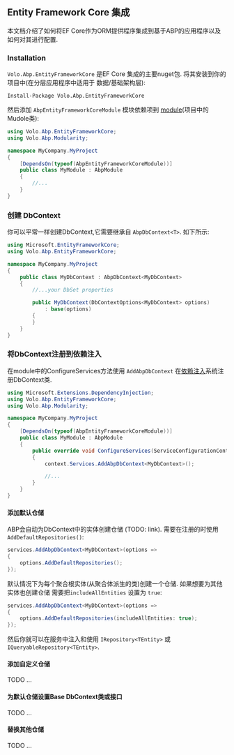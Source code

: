 ## Entity Framework Core 集成

本文档介绍了如何将EF Core作为ORM提供程序集成到基于ABP的应用程序以及如何对其进行配置.

### Installation

`Volo.Abp.EntityFrameworkCore` 是EF Core 集成的主要nuget包. 将其安装到你的项目中(在分层应用程序中适用于 数据/基础架构层):

```
Install-Package Volo.Abp.EntityFrameworkCore
```

然后添加 `AbpEntityFrameworkCoreModule` 模块依赖项到 [module](Module-Development-Basics.cn.md)(项目中的Mudole类):

````C#
using Volo.Abp.EntityFrameworkCore;
using Volo.Abp.Modularity;

namespace MyCompany.MyProject
{
    [DependsOn(typeof(AbpEntityFrameworkCoreModule))]
    public class MyModule : AbpModule
    {
        //...
    }
}
````

### 创建 DbContext

你可以平常一样创建DbContext,它需要继承自 `AbpDbContext<T>`. 如下所示:

````C#
using Microsoft.EntityFrameworkCore;
using Volo.Abp.EntityFrameworkCore;

namespace MyCompany.MyProject
{
    public class MyDbContext : AbpDbContext<MyDbContext>
    {
        //...your DbSet properties

        public MyDbContext(DbContextOptions<MyDbContext> options)
            : base(options)
        {
        }
    }
}
````

### 将DbContext注册到依赖注入

在module中的ConfigureServices方法使用 `AddAbpDbContext` 在[依赖注入](Dependency-Injection.cn.md)系统注册DbContext类.

````C#
using Microsoft.Extensions.DependencyInjection;
using Volo.Abp.EntityFrameworkCore;
using Volo.Abp.Modularity;

namespace MyCompany.MyProject
{
    [DependsOn(typeof(AbpEntityFrameworkCoreModule))]
    public class MyModule : AbpModule
    {
        public override void ConfigureServices(ServiceConfigurationContext context)
        {
            context.Services.AddAbpDbContext<MyDbContext>();

            //...
        }
    }
}
````

#### 添加默认仓储

ABP会自动为DbContext中的实体创建仓储 (TODO: link). 需要在注册的时使用`AddDefaultRepositories()`:

````C#
services.AddAbpDbContext<MyDbContext>(options =>
{
    options.AddDefaultRepositories();
});
````

默认情况下为每个聚合根实体(从聚合体派生的类)创建一个仓储. 如果想要为其他实体也创建仓储
需要把`includeAllEntities` 设置为 `true`:

````C#
services.AddAbpDbContext<MyDbContext>(options =>
{
    options.AddDefaultRepositories(includeAllEntities: true);
});
````

然后你就可以在服务中注入和使用 `IRepository<TEntity>` 或 `IQueryableRepository<TEntity>`.

#### 添加自定义仓储

TODO ...

#### 为默认仓储设置Base DbContext类或接口

TODO ...

#### 替换其他仓储

TODO ...